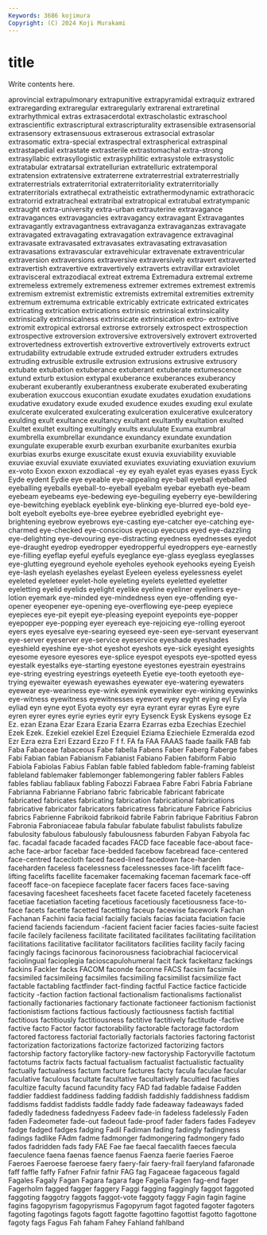 ```yaml
---
Keywords: 3686 kojimura
Copyright: (C) 2024 Koji Murakami
---
```


# title

Write contents here.



aprovincial extrapulmonary extrapunitive extrapyramidal extraquiz extrared extraregarding
extraregular extraregularly extrarenal extraretinal extrarhythmical extras extrasacerdotal extrascholastic extraschool extrascientific
extrascriptural extrascripturality extrasensible extrasensorial extrasensory extrasensuous extraserous extrasocial extrasolar extrasomatic
extra-special extraspectral extraspherical extraspinal extrastapedial extrastate extrasterile extrastomachal extra-strong extrasyllabic
extrasyllogistic extrasyphilitic extrasystole extrasystolic extratabular extratarsal extratellurian extratelluric extratemporal extratension
extratensive extraterrene extraterrestrial extraterrestrially extraterrestrials extraterritorial extraterritoriality extraterritorially extraterritorials extrathecal
extratheistic extrathermodynamic extrathoracic extratorrid extratracheal extratribal extratropical extratubal extratympanic extraught
extra-university extra-urban extrauterine extravagance extravagances extravagancies extravagancy extravagant Extravagantes extravagantly
extravagantness extravaganza extravaganzas extravagate extravagated extravagating extravagation extravagence extravaginal extravasate
extravasated extravasates extravasating extravasation extravasations extravascular extravehicular extravenate extraventricular extraversion
extraversions extraversive extraversively extravert extraverted extravertish extravertive extravertively extraverts extravillar
extraviolet extravisceral extrazodiacal extreat extrema Extremadura extremal extreme extremeless extremely
extremeness extremer extremes extremest extremis extremism extremist extremistic extremists extremital
extremities extremity extremum extremuma extricable extricably extricate extricated extricates extricating
extrication extrications extrinsic extrinsical extrinsicality extrinsically extrinsicalness extrinsicate extrinsication extro-
extroitive extromit extropical extrorsal extrorse extrorsely extrospect extrospection extrospective extroversion
extroversive extroversively extrovert extroverted extrovertedness extrovertish extrovertive extrovertively extroverts extruct
extrudability extrudable extrude extruded extruder extruders extrudes extruding extrusible extrusile
extrusion extrusions extrusive extrusory extubate extubation extuberance extuberant extuberate extumescence
extund exturb extusion extypal exuberance exuberances exuberancy exuberant exuberantly exuberantness
exuberate exuberated exuberating exuberation exuccous exucontian exudate exudates exudation exudations
exudative exudatory exude exuded exudence exudes exuding exul exulate exulcerate
exulcerated exulcerating exulceration exulcerative exulceratory exulding exult exultance exultancy exultant
exultantly exultation exulted Exultet exultet exulting exultingly exults exululate Exuma
exumbral exumbrella exumbrellar exundance exundancy exundate exundation exungulate exuperable exurb
exurban exurbanite exurbanites exurbia exurbias exurbs exurge exuscitate exust exuvia
exuviability exuviable exuviae exuvial exuviate exuviated exuviates exuviating exuviation exuvium
ex-voto Exxon exxon exzodiacal -ey ey eyah eyalet eyas eyases
eyass Eyck Eyde eydent Eydie eye eyeable eye-appealing eye-ball eyeball
eyeballed eyeballing eyeballs eyeball-to-eyeball eyebalm eyebar eyebath eye-beam eyebeam eyebeams
eye-bedewing eye-beguiling eyeberry eye-bewildering eye-bewitching eyeblack eyeblink eye-blinking eye-blurred eye-bold
eye-bolt eyebolt eyebolts eye-bree eyebree eyebridled eyebright eye-brightening eyebrow eyebrows
eye-casting eye-catcher eye-catching eye-charmed eye-checked eye-conscious eyecup eyecups eyed eye-dazzling
eye-delighting eye-devouring eye-distracting eyedness eyednesses eyedot eye-draught eyedrop eyedropper eyedropperful
eyedroppers eye-earnestly eye-filling eyeflap eyeful eyefuls eyeglance eye-glass eyeglass eyeglasses
eye-glutting eyeground eyehole eyeholes eyehook eyehooks eyeing Eyeish eye-lash eyelash
eyelashes eyelast Eyeleen eyeless eyelessness eyelet eyeleted eyeleteer eyelet-hole eyeleting
eyelets eyeletted eyeletter eyeletting eyelid eyelids eyelight eyelike eyeline eyeliner
eyeliners eye-lotion eyemark eye-minded eye-mindedness eyen eye-offending eye-opener eyeopener eye-opening
eye-overflowing eye-peep eyepiece eyepieces eye-pit eyepit eye-pleasing eyepoint eyepoints eye-popper
eyepopper eye-popping eyer eyereach eye-rejoicing eye-rolling eyeroot eyers eyes eyesalve
eye-searing eyeseed eye-seen eye-servant eyeservant eye-server eyeserver eye-service eyeservice eyeshade
eyeshades eyeshield eyeshine eye-shot eyeshot eyeshots eye-sick eyesight eyesights eyesome
eyesore eyesores eye-splice eyespot eyespots eye-spotted eyess eyestalk eyestalks eye-starting
eyestone eyestones eyestrain eyestrains eye-string eyestring eyestrings eyeteeth Eyetie eye-tooth
eyetooth eye-trying eyewaiter eyewash eyewashes eyewater eye-watering eyewaters eyewear eye-weariness
eye-wink eyewink eyewinker eye-winking eyewinks eye-witness eyewitness eyewitnesses eyewort eyey
eyght eying eyl Eyla eyliad eyn eyne eyot Eyota eyoty
eyr eyra eyrant eyrar eyras Eyre eyre eyren eyrer eyres
eyrie eyries eyrir eyry Eysenck Eysk Eyskens eysoge Ez Ez.
ezan Ezana Ezar Ezara Ezaria Ezarra Ezarras ezba Ezechias Ezechiel
Ezek Ezek. Ezekiel ezekiel Ezel Ezequiel Eziama Eziechiele Ezmeralda ezod
Ezr Ezra ezra Ezri Ezzard Ezzo F f f. FA
fa FAA FAAAS faade faailk FAB fab Faba Fabaceae fabaceous
Fabe fabella Fabens Faber Faberg Faberge fabes Fabi Fabian fabian
Fabianism Fabianist Fabiano Fabien fabiform Fabio Fabiola Fabiolas Fabius Fablan
fable fabled fabledom fable-framing fableist fableland fablemaker fablemonger fablemongering fabler
fablers Fables fables fabliau fabliaux fabling Fabozzi Fabraea Fabre Fabri
Fabria Fabriane Fabrianna Fabrianne Fabriano fabric fabricable fabricant fabricate fabricated
fabricates fabricating fabrication fabricational fabrications fabricative fabricator fabricators fabricatress fabricature
Fabrice Fabricius fabrics Fabrienne Fabrikoid fabrikoid fabrile Fabrin fabrique Fabritius
Fabron Fabronia Fabroniaceae fabula fabular fabulate fabulist fabulists fabulize fabulosity
fabulous fabulously fabulousness faburden Fabyan Fabyola fac fac. facadal facade
facaded facades FACD face faceable face-about face-ache face-arbor facebar face-bedded
facebow facebread face-centered face-centred facecloth faced faced-lined facedown face-harden faceharden
faceless facelessness facelessnesses face-lift facelift face-lifting facelifts facellite facemaker facemaking
faceman facemark face-off faceoff face-on facepiece faceplate facer facers faces
face-saving facesaving facesheet facesheets facet facete faceted facetely faceteness facetiae
facetiation faceting facetious facetiously facetiousness face-to-face facets facette facetted facetting
faceup facewise facework Fachan Fachanan Fachini facia facial facially facials
facias faciata faciation facie faciend faciends faciendum -facient facient facier
facies facies-suite faciest facile facilely facileness facilitate facilitated facilitates facilitating
facilitation facilitations facilitative facilitator facilitators facilities facility facily facing facingly
facings facinorous facinorousness faciobrachial faciocervical faciolingual facioplegia facioscapulohumeral facit fack
fackeltanz fackings fackins Fackler facks FACOM faconde faconne FACS facsim
facsimile facsimiled facsimileing facsimiles facsimiling facsimilist facsimilize fact factable factabling
factfinder fact-finding factful Factice factice facticide facticity -faction faction factional
factionalism factionalisms factionalist factionally factionaries factionary factionate factioneer factionism factionist
factionistism factions factious factiously factiousness factish factitial factitious factitiously factitiousness
factitive factitively factitude -factive factive facto Factor factor factorability factorable
factorage factordom factored factoress factorial factorially factorials factories factoring factorist
factorization factorizations factorize factorized factorizing factors factorship factory factorylike factory-new
factoryship Factoryville factotum factotums factrix facts factual factualism factualist factualistic
factuality factually factualness factum facture factures facty facula faculae facular
faculative faculous facultate facultative facultatively facultied faculties facultize faculty facund
facundity facy FAD fad fadable fadaise Fadden faddier faddiest faddiness
fadding faddish faddishly faddishness faddism faddisms faddist faddists faddle faddy
fade fadeaway fadeaways faded fadedly fadedness fadednyess Fadeev fade-in fadeless
fadelessly Faden faden Fadeometer fade-out fadeout fade-proof fader faders fades
Fadeyev fadge fadged fadges fadging Fadil Fadiman fading fadingly fadingness
fadings fadlike FAdm fadme fadmonger fadmongering fadmongery fado fados fadridden
fads fady FAE Fae fae faecal faecalith faeces faecula faeculence
faena faenas faence faenus Faenza faerie faeries Faeroe Faeroes Faeroese
faeroese faery faery-fair faery-frail faeryland fafaronade faff faffle faffy Fafner
Fafnir fafnir FAG fag Fagaceae fagaceous fagald Fagales Fagaly Fagan
Fagara fagara fage Fagelia Fagen fag-end fager Fagerholm fagged fagger
faggery Faggi fagging faggingly faggot faggoted faggoting faggotry faggots faggot-vote
faggoty faggy Fagin fagin fagine fagins fagopyrism fagopyrismus Fagopyrum fagot
fagoted fagoter fagoters fagoting fagotings fagots fagott fagotte fagottino fagottist
fagotto fagottone fagoty fags Fagus Fah faham Fahey Fahland fahlband
